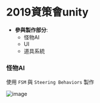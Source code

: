 # 2019資策會unity
* **參與製作部分**:
  * 怪物AI
  * UI
  * 道具系統


### 怪物AI 
使用 `FSM`  與  `Steering Behaviors` 製作

![image](https://github.com/navy0019/2019-unity/blob/master/gif/wonder.gif)
